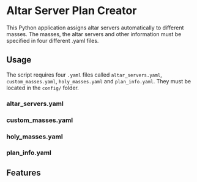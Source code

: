 # Altar Server Plan Creator
This Python application assigns altar servers automatically to different masses. The masses, the 
altar servers and other information must be specified in four different .yaml files.

## Usage
The script requires four `.yaml` files called `altar_servers.yaml`, `custom_masses.yaml`, 
`holy_masses.yaml` and `plan_info.yaml`. They must be located in the `config/` folder.

### altar_servers.yaml

### custom_masses.yaml

### holy_masses.yaml

### plan_info.yaml

## Features
